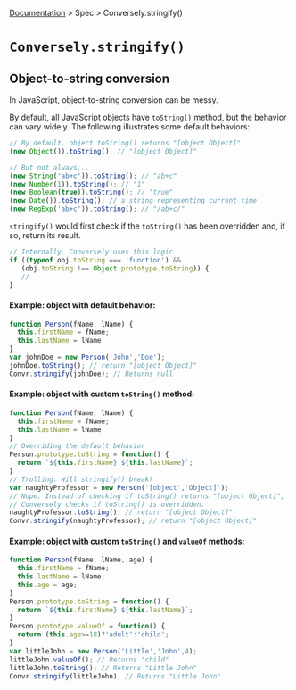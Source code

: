 [Documentation](README.md) >
Spec >
Conversely.stringify()

# `Conversely.stringify()`

## Object-to-string conversion

In JavaScript, object-to-string conversion can be messy.

By default, all JavaScript objects have `toString()` method, but the
behavior can vary widely. The following illustrates some default behaviors:
```JavaScript
// By default, object.toString() returns "[object Object]"
(new Object()).toString(); // "[object Object]"

// But not always...
(new String('ab+c')).toString(); // "ab+c"
(new Number(1)).toString(); // "1"
(new Boolean(true)).toString(); // "true"
(new Date()).toString(); // a string representing current time
(new RegExp('ab+c')).toString(); // "/ab+c/"
```
`stringify()` would first check if the `toString()` has been overridden
and, if so, return its result.
```JavaScript
// Internally, Conversely uses this logic
if ((typeof obj.toString === 'function') &&
   (obj.toString !== Object.prototype.toString)) {
   //
}
```

#### Example: object with default behavior:
```JavaScript
function Person(fName, lName) {
  this.firstName = fName;
  this.lastName = lName
}
var johnDoe = new Person('John','Doe');
johnDoe.toString(); // return "[object Object]"
Convr.stringify(johnDoe); // Returns null
```

#### Example: object with custom `toString()` method:
```JavaScript
function Person(fName, lName) {
  this.firstName = fName;
  this.lastName = lName
}
// Overriding the default behavior
Person.prototype.toString = function() {
  return `${this.firstName} ${this.lastName}`;
}
// Trolling. Will stringify() break?
var naughtyProfessor = new Person('[object','Object]');
// Nope. Instead of checking if toString() returns "[object Object]",
// Conversely checks if toString() is overridden.
naughtyProfessor.toString(); // return "[object Object]"
Convr.stringify(naughtyProfessor); // return "[object Object]"
```

#### Example: object with custom `toString()` and `valueOf` methods:
```JavaScript
function Person(fName, lName, age) {
  this.firstName = fName;
  this.lastName = lName;
  this.age = age;
}
Person.prototype.toString = function() {
  return `${this.firstName} ${this.lastName}`;
}
Person.prototype.valueOf = function() {
  return (this.age>=18)?'adult':'child';
}
var littleJohn = new Person('Little','John',4);
littleJohn.valueOf(); // Returns "child"
littleJohn.toString(); // Returns "Little John"
Convr.stringify(littleJohn); // Returns "Little John"
```
